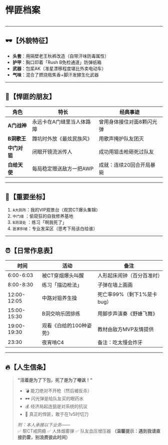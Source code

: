 # 悍匪档案   
![]()

---

## 🕶️【外貌特征】  
- **头套**：用隔壁老王秋裤改造（自带汗味防毒属性）  
- **护甲**：胸口印着「Rush B免检通道」防弹纸箱  
- **武器**：包浆AK（准星漂移程度堪比外卖电动车）  
- **气味**：混合了燃烧瓶焦香+脚汗发酵生化武器  

---

## 🤝【悍匪的朋友】  
| 角色          | 特长                         | 经典事迹                     |  
|---------------|------------------------------|------------------------------|  
| **A门战神**   | 永远卡在A门缝里当人体路障    | 曾用身体接住对面8颗闪光弹     |  
| **B洞歌王**   | 蹲坑时外放《最炫民族风》     | 用歌声掩护队友团灭           |  
| **中门对狙**  | 闭眼开镜流派传人             | 成功用狙击枪砸死过队友        |  
| **白给天使**  | 每局稳定赠送敌方一把AWP      | 成就：连续20回合开局暴毙      |  

---

## 🎯【重要坐标】  
1. `A大厕所`：我的VIP观景台（观赏CT爆头集锦）  
2. `中门缝`  ：偷窥狂的自我修养基地  
3. `B洞深处` ：练习「啊我死了」 
4. `匪家斜坡`：专业发呆区（思考下局该白给谁）  

---

## ⏰【日常作息表】  
| 时间           | 活动                    | 备注                |  
|----------------|-------------------------|-------------------|  
| 6:00-6:03      | 被CT穿烟爆头叫醒        | 人形起床闹钟（百分百准时）     |  
| 8:00-8:30      | 练习「描边枪法」        | 子弹在墙上画画           |  
| 12:00-12:05    | 中路对狙养生操          | 死亡率99%（剩下1%是卡bug） |  
| 15:00-15:30    | B洞交响乐团排练         | 用脚步声演奏《野蜂飞舞》      |  
| 19:00-19:30    | 观看《白给的100种姿势》 | 教材由敌方MVP友情提供      |  
| 23:30          | 夜宵啃C4                | 备注：吃太慢会炸牙         |  

---

## 🔥【人生信条】  
> **"活着是为了下包，死了是为了嘲讽！"**  
> - 💣 能刀绝对不开枪（然后被反杀）  
> - 🕶️ 闪光弹是给队友买的眼药水  
> - 💰 经济局起连狙是对系统的抗议  
> - 🔪 真正的悍匪，敢于在1v5时切刀  
>  
> *附：本人承接以下业务——*  
> ✅ 帮CT戒网瘾 ✅ 人体烟雾弹 ✅ 队友血压增压器
**（温馨提示：遇到我请直接扔雷，别浪费彼此时间）**
